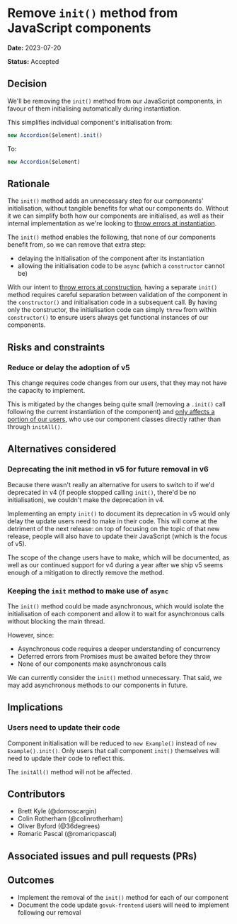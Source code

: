 # Remove `init()` method from JavaScript components
<!-- The title should be a short present tense imperative phrase, less than 50
     characters, like a git commit message. -->

**Date:** 2023-07-20

**Status:** Accepted

## Decision

<!-- An overview of the decision made. -->

We'll be removing the `init()` method from our JavaScript components,
in favour of them initialising automatically during instantiation.

This simplifies individual component's initialisation from:

```js
new Accordion($element).init()
```

To:

```js
new Accordion($element)
```

## Rationale

The `init()` method adds an unnecessary step for our components' initialisation, without tangible benefits for what our components do. Without it we can simplify both how our components are initialised, as well as their internal implementation as we're looking to [throw errors at instantiation](./009-throw-errors-component-constructors.md).

The `init()` method enables the following, that none of our components benefit from, so we can remove that extra step:

- delaying the initialisation of the component after its instantiation
- allowing the initialisation code to be `async` (which a `constructor` cannot be)

With our intent to [throw errors at construction](./009-throw-errors-component-constructors.md), having a separate `init()` method requires careful separation between validation of the component in the `constructor()` and initialisation code in a subsequent call. By having only the constructor, the initialisation code can simply `throw` from within `constructor()` to ensure users always get functional instances of our components. 

<!-- The reason for the decision and any comments or disagreements cited. -->

## Risks and constraints

### Reduce or delay the adoption of v5

This change requires code changes from our users, that they may not have the capacity to implement.

This is mitigated by the changes being quite small (removing a `.init()` call following the current instantiation of the component) and [only affects a portion of our users](#users-need-to-update-their-code), who use our component classes directly rather than through `initAll()`.

<!-- Any accepted risks associated with the decision. -->

## Alternatives considered

### Deprecating the init method in v5 for future removal in v6

Because there wasn't really an alternative for users to switch to if we'd deprecated in v4 (if people stopped calling `init()`, there'd be no initialisation), we couldn't make the deprecation in v4.

Implementing an empty `init()` to document its deprecation in v5 would only delay the update users need to make in their code. This will come at the detriment of the next release: on top of focusing on the topic of that new release, people will also have to update their JavaScript (which is the focus of v5).

The scope of the change users have to make, which will be documented, as well as our continued support for v4 during a year after we ship v5 seems enough of a mitigation to directly remove the method.

### Keeping the `init` method to make use of `async`

The `init()` method could be made asynchronous, which would isolate the initialisation of each component and allow it to wait for asynchronous calls without blocking the main thread.

However, since:

- Asynchronous code requires a deeper understanding of concurrency
- Deferred errors from Promises must be awaited before they throw
- None of our components make asynchronous calls

We can currently consider the `init()` method unnecessary. That said, we may add asynchronous methods to our components in future.

<!-- Other options discussed but decided against. -->

## Implications

<!-- Impacts of this decision. -->

### Users need to update their code

Component initialisation will be reduced to `new Example()` instead of `new Example().init()`. Only users that call component `init()` themselves will need to update their code to reflect this.

The `initAll()` method will not be affected.

## Contributors

- Brett Kyle (@domoscargin)
- Colin Rotherham (@colinrotherham)
- Oliver Byford (@36degrees)
- Romaric Pascal (@romaricpascal)

## Associated issues and pull requests (PRs)

<!-- Add links to any related GitHub issues and / or PRs. -->

## Outcomes

<!-- Note any outcomes or consequences of the decision . -->
- Implement the removal of the `init()` method for each of our component
- Document the code update `govuk-frontend` users will need to implement following our removal 
